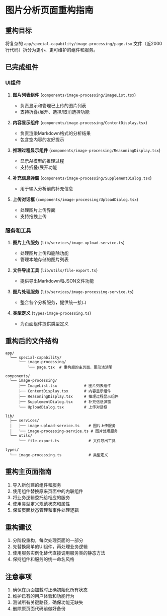 # 图片分析页面重构指南

## 重构目标

将复杂的 `app/special-capability/image-processing/page.tsx` 文件（近2000行代码）拆分为更小、更可维护的组件和服务。

## 已完成组件

### UI组件

1. **图片列表组件** (`components/image-processing/ImageList.tsx`)
   - 负责显示和管理已上传的图片列表
   - 支持折叠/展开、选择/取消选择功能

2. **内容显示组件** (`components/image-processing/ContentDisplay.tsx`)
   - 负责渲染Markdown格式的分析结果
   - 包含空内容的友好提示

3. **推理过程显示组件** (`components/image-processing/ReasoningDisplay.tsx`)
   - 显示AI模型的推理过程
   - 支持折叠/展开功能

4. **补充信息弹窗** (`components/image-processing/SupplementDialog.tsx`)
   - 用于输入分析前的补充信息

5. **上传对话框** (`components/image-processing/UploadDialog.tsx`)
   - 处理图片上传界面
   - 支持拖拽上传

### 服务和工具

1. **图片上传服务** (`lib/services/image-upload-service.ts`)
   - 处理图片上传和删除功能
   - 管理本地存储的图片列表

2. **文件导出工具** (`lib/utils/file-export.ts`)
   - 提供导出Markdown和JSON文件功能

3. **图片处理服务** (`lib/services/image-processing-service.ts`)
   - 整合各个分析服务，提供统一接口

4. **类型定义** (`types/image-processing.ts`)
   - 为页面组件提供类型定义

## 重构后的文件结构

```
app/
  └── special-capability/
      └── image-processing/
          └── page.tsx  # 重构后的主页面，更简洁清晰

components/
  └── image-processing/
      ├── ImageList.tsx            # 图片列表组件
      ├── ContentDisplay.tsx       # 内容显示组件
      ├── ReasoningDisplay.tsx     # 推理过程显示组件
      ├── SupplementDialog.tsx     # 补充信息弹窗
      └── UploadDialog.tsx         # 上传对话框

lib/
  ├── services/
  │   ├── image-upload-service.ts    # 图片上传服务
  │   └── image-processing-service.ts # 图片处理服务
  └── utils/
      └── file-export.ts             # 文件导出工具

types/
  └── image-processing.ts            # 类型定义
```

## 重构主页面指南

1. 导入新创建的组件和服务
2. 使用组件替换原来页面中的内联组件
3. 将业务逻辑委托给相应的服务
4. 使用类型定义规范状态和属性
5. 保留页面状态管理和事件处理逻辑

## 重构建议

1. 分阶段重构，每次处理页面的一部分
2. 先替换简单的UI组件，再处理业务逻辑
3. 使用服务实例化替代直接调用服务类的静态方法
4. 保持组件和服务的统一命名风格

## 注意事项

1. 确保在页面加载时正确初始化所有状态
2. 维护已有的用户体验和功能行为
3. 测试所有关键路径，确保功能无缺失
4. 删除原页面代码前做好备份 